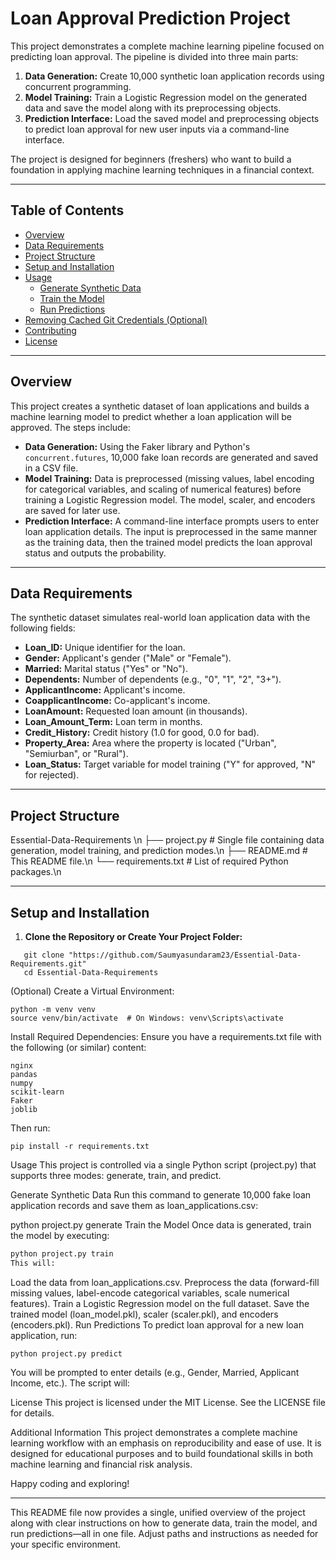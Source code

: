 ﻿# Loan Approval Prediction Project

This project demonstrates a complete machine learning pipeline focused on predicting loan approval. The pipeline is divided into three main parts:

1. **Data Generation:** Create 10,000 synthetic loan application records using concurrent programming.
2. **Model Training:** Train a Logistic Regression model on the generated data and save the model along with its preprocessing objects.
3. **Prediction Interface:** Load the saved model and preprocessing objects to predict loan approval for new user inputs via a command-line interface.

The project is designed for beginners (freshers) who want to build a foundation in applying machine learning techniques in a financial context.

---

## Table of Contents

- [Overview](#overview)
- [Data Requirements](#data-requirements)
- [Project Structure](#project-structure)
- [Setup and Installation](#setup-and-installation)
- [Usage](#usage)
  - [Generate Synthetic Data](#generate-synthetic-data)
  - [Train the Model](#train-the-model)
  - [Run Predictions](#run-predictions)
- [Removing Cached Git Credentials (Optional)](#removing-cached-git-credentials-optional)
- [Contributing](#contributing)
- [License](#license)

---

## Overview

This project creates a synthetic dataset of loan applications and builds a machine learning model to predict whether a loan application will be approved. The steps include:
- **Data Generation:** Using the Faker library and Python's `concurrent.futures`, 10,000 fake loan records are generated and saved in a CSV file.
- **Model Training:** Data is preprocessed (missing values, label encoding for categorical variables, and scaling of numerical features) before training a Logistic Regression model. The model, scaler, and encoders are saved for later use.
- **Prediction Interface:** A command-line interface prompts users to enter loan application details. The input is preprocessed in the same manner as the training data, then the trained model predicts the loan approval status and outputs the probability.

---

## Data Requirements

The synthetic dataset simulates real-world loan application data with the following fields:
- **Loan_ID:** Unique identifier for the loan.
- **Gender:** Applicant's gender ("Male" or "Female").
- **Married:** Marital status ("Yes" or "No").
- **Dependents:** Number of dependents (e.g., "0", "1", "2", "3+").
- **ApplicantIncome:** Applicant's income.
- **CoapplicantIncome:** Co-applicant's income.
- **LoanAmount:** Requested loan amount (in thousands).
- **Loan_Amount_Term:** Loan term in months.
- **Credit_History:** Credit history (1.0 for good, 0.0 for bad).
- **Property_Area:** Area where the property is located ("Urban", "Semiurban", or "Rural").
- **Loan_Status:** Target variable for model training ("Y" for approved, "N" for rejected).

---

## Project Structure

Essential-Data-Requirements \n
├── project.py # Single file containing data generation, model training, and prediction modes.\n
├── README.md # This README file.\n
└── requirements.txt # List of required Python packages.\n

---

## Setup and Installation

1. **Clone the Repository or Create Your Project Folder:**

```
   git clone "https://github.com/Saumyasundaram23/Essential-Data-Requirements.git"
   cd Essential-Data-Requirements
```
(Optional) Create a Virtual Environment:

```
python -m venv venv
source venv/bin/activate  # On Windows: venv\Scripts\activate
```
Install Required Dependencies:
Ensure you have a requirements.txt file with the following (or similar) content:
```
nginx
pandas
numpy
scikit-learn
Faker
joblib
```
Then run:
```
pip install -r requirements.txt
```
Usage
This project is controlled via a single Python script (project.py) that supports three modes: generate, train, and predict.

Generate Synthetic Data
Run this command to generate 10,000 fake loan application records and save them as loan_applications.csv:

python project.py generate
Train the Model
Once data is generated, train the model by executing:

```bash
python project.py train
This will:
```
Load the data from loan_applications.csv.
Preprocess the data (forward-fill missing values, label-encode categorical variables, scale numerical features).
Train a Logistic Regression model on the full dataset.
Save the trained model (loan_model.pkl), scaler (scaler.pkl), and encoders (encoders.pkl).
Run Predictions
To predict loan approval for a new loan application, run:

```
python project.py predict
```
You will be prompted to enter details (e.g., Gender, Married, Applicant Income, etc.). The script will:


License
This project is licensed under the MIT License. See the LICENSE file for details.

Additional Information
This project demonstrates a complete machine learning workflow with an emphasis on reproducibility and ease of use. It is designed for educational purposes and to build foundational skills in both machine learning and financial risk analysis.

Happy coding and exploring!

---

This README file now provides a single, unified overview of the project along with clear instructions on how to generate data, train the model, and run predictions—all in one file. Adjust paths and instructions as needed for your specific environment.







